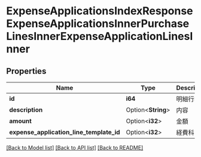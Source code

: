 # ExpenseApplicationsIndexResponseExpenseApplicationsInnerPurchaseLinesInnerExpenseApplicationLinesInner

## Properties

Name | Type | Description | Notes
------------ | ------------- | ------------- | -------------
**id** | **i64** | 明細行ID | 
**description** | Option<**String**> | 内容 | [optional]
**amount** | Option<**i32**> | 金額 | [optional]
**expense_application_line_template_id** | Option<**i32**> | 経費科目ID | [optional]

[[Back to Model list]](../README.md#documentation-for-models) [[Back to API list]](../README.md#documentation-for-api-endpoints) [[Back to README]](../README.md)


